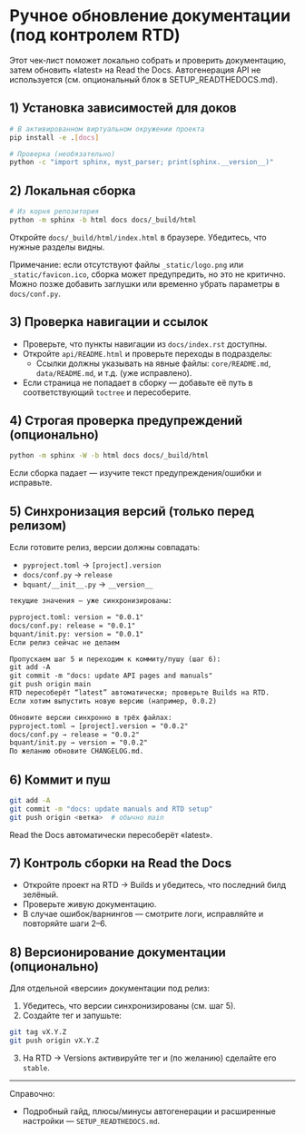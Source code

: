 # Ручное обновление документации (под контролем RTD)

Этот чек‑лист поможет локально собрать и проверить документацию, затем обновить «latest» на Read the Docs. Автогенерация API не используется (см. опциональный блок в SETUP_READTHEDOCS.md).

## 1) Установка зависимостей для доков

```bash
# В активированном виртуальном окружении проекта
pip install -e .[docs]

# Проверка (необязательно)
python -c "import sphinx, myst_parser; print(sphinx.__version__)"
```

## 2) Локальная сборка

```bash
# Из корня репозитория
python -m sphinx -b html docs docs/_build/html
```

Откройте `docs/_build/html/index.html` в браузере. Убедитесь, что нужные разделы видны.

Примечание: если отсутствуют файлы `_static/logo.png` или `_static/favicon.ico`, сборка может предупредить, но это не критично. Можно позже добавить заглушки или временно убрать параметры в `docs/conf.py`.

## 3) Проверка навигации и ссылок

- Проверьте, что пункты навигации из `docs/index.rst` доступны.
- Откройте `api/README.html` и проверьте переходы в подразделы:
  - Ссылки должны указывать на явные файлы: `core/README.md`, `data/README.md`, и т.д. (уже исправлено).
- Если страница не попадает в сборку — добавьте её путь в соответствующий `toctree` и пересоберите.

## 4) Строгая проверка предупреждений (опционально)

```bash
python -m sphinx -W -b html docs docs/_build/html
```
Если сборка падает — изучите текст предупреждения/ошибки и исправьте.

## 5) Синхронизация версий (только перед релизом)

Если готовите релиз, версии должны совпадать:
- `pyproject.toml` → `[project].version`
- `docs/conf.py` → `release`
- `bquant/__init__.py` → `__version__`

```txt
текущие значения — уже синхронизированы:

pyproject.toml: version = "0.0.1"
docs/conf.py: release = "0.0.1"
bquant/init.py: version = "0.0.1"
Если релиз сейчас не делаем

Пропускаем шаг 5 и переходим к коммиту/пушу (шаг 6):
git add -A
git commit -m "docs: update API pages and manuals"
git push origin main
RTD пересоберёт “latest” автоматически; проверьте Builds на RTD.
Если хотим выпустить новую версию (например, 0.0.2)

Обновите версии синхронно в трёх файлах:
pyproject.toml → [project].version = "0.0.2"
docs/conf.py → release = "0.0.2"
bquant/init.py → version = "0.0.2"
По желанию обновите CHANGELOG.md.
```

## 6) Коммит и пуш

```bash
git add -A
git commit -m "docs: update manuals and RTD setup"
git push origin <ветка>  # обычно main
```

Read the Docs автоматически пересоберёт «latest».

## 7) Контроль сборки на Read the Docs

- Откройте проект на RTD → Builds и убедитесь, что последний билд зелёный.
- Проверьте живую документацию.
- В случае ошибок/варнингов — смотрите логи, исправляйте и повторяйте шаги 2–6.

## 8) Версионирование документации (опционально)

Для отдельной «версии» документации под релиз:
1. Убедитесь, что версии синхронизированы (см. шаг 5).
2. Создайте тег и запушьте:
```bash
git tag vX.Y.Z
git push origin vX.Y.Z
```
3. На RTD → Versions активируйте тег и (по желанию) сделайте его `stable`.

---

Справочно:
- Подробный гайд, плюсы/минусы автогенерации и расширенные настройки — `SETUP_READTHEDOCS.md`.
